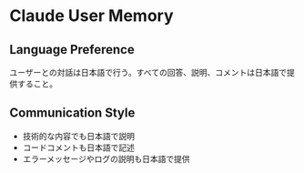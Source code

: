 # Claude User Memory

## Language Preference
ユーザーとの対話は日本語で行う。すべての回答、説明、コメントは日本語で提供すること。

## Communication Style
- 技術的な内容でも日本語で説明
- コードコメントも日本語で記述
- エラーメッセージやログの説明も日本語で提供